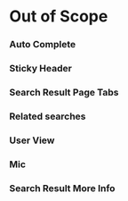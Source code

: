 # Out of Scope

### Auto Complete
### Sticky Header
### Search Result Page Tabs
### Related searches
### User View
### Mic
### Search Result More Info